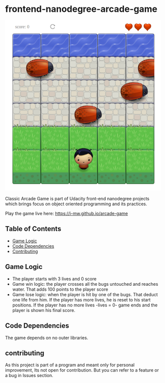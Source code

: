 frontend-nanodegree-arcade-game
===============================

![the game](images/screenshot.png)

Classic Arcade Game is part of Udacity front-end nanodegree projects which brings focus on object oriented programming and its practices.

Play the game live here: https://i-mw.github.io/arcade-game

## Table of Contents

* [Game Logic](#game-logic)
* [Code Dependencies](#code-dependencies)
* [Contributing](contributing)

## Game Logic
* The player starts with 3 lives and 0 score
* Game win logic: the player crosses all the bugs untouched and reaches water. That adds 100 points to the player score
* Game lose logic: when the player is hit by one of the bugs. That deduct one life from him. If the player has more lives, he is reset to his start positions. If the player has no more lives -lives = 0- game ends and the player is shown his final score.

## Code Dependencies
The game depends on no outer libraries.

## contributing
As this project is part of a program and meant only for personal improvement, Its not open for contribution. But you can refer to a feature or a bug in Issues section.